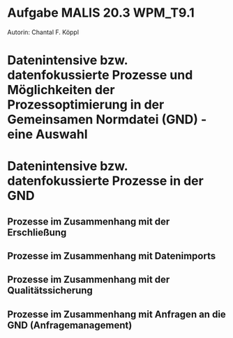 # Aufgabe MALIS 20.3 WPM_T9.1

Autorin: Chantal F. Köppl

# Datenintensive bzw. datenfokussierte Prozesse und Möglichkeiten der Prozessoptimierung in der Gemeinsamen Normdatei (GND) - eine Auswahl

# Datenintensive bzw. datenfokussierte Prozesse in der GND

## Prozesse im Zusammenhang mit der Erschließung

## Prozesse im Zusammenhang mit Datenimports

## Prozesse im Zusammenhang mit der Qualitätssicherung

## Prozesse im Zusammenhang mit Anfragen an die GND (Anfragemanagement)




